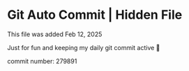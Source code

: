 # Git Auto Commit | Hidden File

This file was added Feb 12, 2025

Just for fun and keeping my daily git commit active 🤪

commit number: 279891
